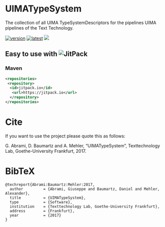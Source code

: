 # UIMATypeSystem
The collection of all UIMA TypeSystemDescriptors for the pipelines UIMA pipelines of the Text Technology.

[![version](https://img.shields.io/github/license/texttechnologylab/UIMATypeSystem)]()
[![latest](https://img.shields.io/github/v/release/texttechnologylab/UIMATypeSystem)]()
[![](https://jitpack.io/v/texttechnologylab/UIMATypeSystem.svg)](https://jitpack.io/#texttechnologylab/UIMATypeSystem)

## Easy to use with ![JitPack](https://jitpack.io/)

### Maven
```xml
<repositories>
 <repository>
  <id>jitpack.io</id>
   <url>https://jitpack.io</url>
  </repository>
</repositories>
```


# Cite
If you want to use the project please quote this as follows:

G. Abrami, D. Baumartz and A. Mehler, “UIMATypeSystem”, Texttechnology Lab, Goethe-University Frankfurt, 2017.

# BibTeX
```
@techreport{Abrami:Baumartz:Mehler:2017,
  author         = {Abrami, Giuseppe and Baumartz, Daniel and Mehler, Alexander},
  title          = {UIMATypeSystem},
  type           = {Software},
  institution    = {Texttechnology Lab, Goethe-University Frankfurt},
  address        = {Frankfurt},
  year           = {2017}
}
